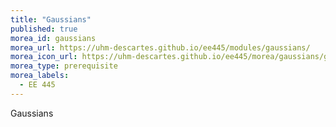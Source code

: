 ```yaml
---
title: "Gaussians"
published: true
morea_id: gaussians
morea_url: https://uhm-descartes.github.io/ee445/modules/gaussians/
morea_icon_url: https://uhm-descartes.github.io/ee445/morea/gaussians/gaussians.png
morea_type: prerequisite
morea_labels:
  - EE 445
---
```

Gaussians


